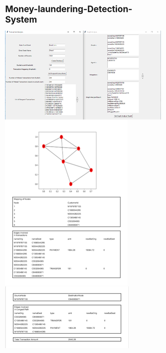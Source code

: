 # Money-laundering-Detection-System
![Money Laundering System UI](MoneyLaunderingSystemUI.png)
![Graph1](Pdf1.png)
![Graph2](Pdf2.png)
